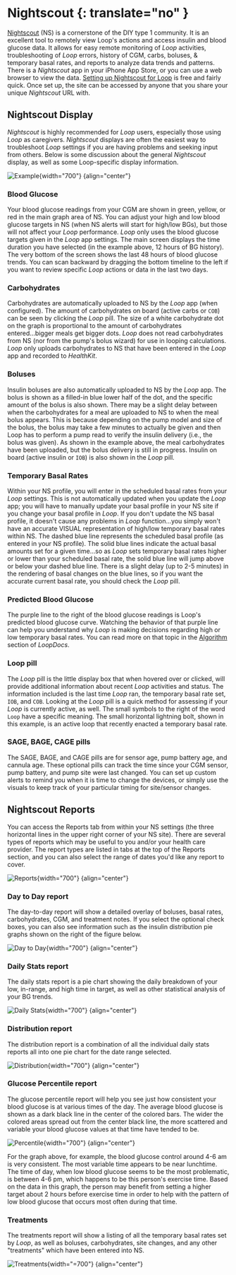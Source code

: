 # Nightscout {: translate="no" }

[Nightscout](https://nightscout.github.io/) (NS) is a cornerstone of the DIY type 1 community. It is an excellent tool to remotely view Loop&#39;s actions and access insulin and blood glucose data. It allows for easy remote monitoring of *Loop* activities, troubleshooting of *Loop* errors, history of CGM, carbs, boluses, & temporary basal rates, and reports to analyze data trends and patterns. There is a *Nightscout* app in your iPhone App Store, or you can use a web browser to view the data.  [Setting up Nightscout for Loop](https://loopkit.github.io/loopdocs/nightscout/new_user/) is free and fairly quick. Once set up, the site can be accessed by anyone that you share your unique *Nightscout* URL with.

## Nightscout Display
*Nightscout* is highly recommended for *Loop* users, especially those using *Loop* as caregivers. *Nightscout* displays are often the easiest way to troubleshoot *Loop* settings if you are having problems and seeking input from others.  Below is some discussion about the general *Nightscout* display, as well as some <span translate="no">Loop</span>-specific display information.

![Example](../img/example.jpg){width="700"}
{align="center"}

### Blood Glucose

Your blood glucose readings from your CGM are shown in green, yellow, or red in the main graph area of NS.  You can adjust your high and low blood glucose targets in NS (when NS alerts will start for high/low BGs), but those will not affect your *Loop* performance. *Loop* only uses the blood glucose targets given in the *Loop* app settings. The main screen displays the time duration you have selected (in the example above, 12 hours of BG history). The very bottom of the screen shows the last 48 hours of blood glucose trends. You can scan backward by dragging the bottom timeline to the left if you want to review specific *Loop* actions or data in the last two days.

### Carbohydrates

Carbohydrates are automatically uploaded to NS by the *Loop* app (when configured).  The amount of carbohydrates on board (active carbs or `COB`) can be seen by clicking the *Loop* pill.  The size of a white carbohydrate dot on the graph is proportional to the amount of carbohydrates entered...bigger meals get bigger dots. *Loop* does not read carbohydrates from NS (nor from the pump's bolus wizard) for use in looping calculations. *Loop* only uploads carbohydrates to NS that have been entered in the *Loop* app and recorded to *HealthKit*.

### Boluses

Insulin boluses are also automatically uploaded to NS by the *Loop* app. The bolus is shown as a filled-in blue lower half of the dot, and the specific amount of the bolus is also shown. There may be a slight delay between when the carbohydrates for a meal are uploaded to NS to when the meal bolus appears. This is because depending on the pump model and size of the bolus, the bolus may take a few minutes to actually be given and then Loop has to perform a pump read to verify the insulin delivery (i.e., the bolus was given). As shown in the example above, the meal carbohydrates have been uploaded, but the bolus delivery is still in progress. Insulin on board (active insulin or `IOB`) is also shown in the *Loop* pill.

### Temporary Basal Rates

Within your NS profile, you will enter in the scheduled basal rates from your *Loop* settings. This is not automatically updated when you update the *Loop* app; you will have to manually update your basal profile in your NS site if you change your basal profile in *Loop*. If you don't update the NS basal profile, it doesn't cause any problems in *Loop* function...you simply won't have an accurate VISUAL representation of high/low temporary basal rates within NS. The dashed blue line represents the scheduled basal profile (as entered in your NS profile). The solid blue lines indicate the actual basal amounts set for a given time...so as *Loop* sets temporary basal rates higher or lower than your scheduled basal rate, the solid blue line will jump above or below your dashed blue line. There is a slight delay (up to 2-5 minutes) in the rendering of basal changes on the blue lines, so if you want the accurate current basal rate, you should check the *Loop* pill.

### Predicted Blood Glucose

The purple line to the right of the blood glucose readings is Loop&#39;s predicted blood glucose curve.  Watching the behavior of that purple line can help you understand why *Loop* is making decisions regarding high or low temporary basal rates. You can read more on that topic in the [Algorithm](https://loopkit.github.io/loopdocs/operation/algorithm/temp-basal) section of *LoopDocs*.


### <span translate="no">L&#8203;oop</span> pill

The *Loop* pill is the little display box that when hovered over or clicked, will provide additional information about recent *Loop* activities and status. The information included is the last time *Loop* ran, the temporary basal rate set, `IOB`, and `COB`. Looking at the *Loop* pill is a quick method for assessing if your *Loop* is currently active, as well.  The small symbols to the right of the word `Loop` have a specific meaning. The small horizontal lightning bolt, shown in this example, is an active loop that recently enacted a temporary basal rate.

### SAGE, BAGE, CAGE pills

The SAGE, BAGE, and CAGE pills are for sensor age, pump battery age, and cannula age. These optional pills can track the time since your CGM sensor, pump battery, and pump site were last changed. You can set up custom alerts to remind you when it is time to change the devices, or simply use the visuals to keep track of your particular timing for site/sensor changes.

## <span translate="no">Nightscout </span> Reports

You can access the Reports tab from within your NS settings (the three horizontal lines in the upper right corner of your NS site).  There are several types of reports which may be useful to you and/or your health care provider. The report types are listed in tabs at the top of the Reports section, and you can also select the range of dates you'd like any report to cover.


![Reports](../img/reports.png){width="700"}
{align="center"}

### Day to Day report

The day-to-day report will show a detailed overlay of boluses, basal rates, carbohydrates, CGM, and treatment notes. If you select the optional check boxes, you can also see information such as the insulin distribution pie graphs shown on the right of the figure below.


![Day to Day](../img/day-to-day.png){width="700"}
{align="center"}

### Daily Stats report

The daily stats report is a pie chart showing the daily breakdown of your low, in-range, and high time in target, as well as other statistical analysis of your BG trends.

![Daily Stats](../img/daily-stats.png){width="700"}
{align="center"}

### Distribution report

The distribution report is a combination of all the individual daily stats reports all into one pie chart for the date range selected.


![Distribution](../img/distribution.png){width="700"}
{align="center"}

### Glucose Percentile report

The glucose percentile report will help you see just how consistent your blood glucose is at various times of the day.  The average blood glucose is shown as a dark black line in the center of the colored bars.  The wider the colored areas spread out from the center black line, the more scattered and variable your blood glucose values at that time have tended to be.

![Percentile](../img/percentile.png){width="700"}
{align="center"}

For the graph above, for example, the blood glucose control around 4-6 am is very consistent.  The most variable time appears to be near lunchtime.  The time of day, when low blood glucose seems to be the most problematic, is between 4-6 pm, which happens to be this person's exercise time.  Based on the data in this graph, the person may benefit from setting a higher target about 2 hours before exercise time in order to help with the pattern of low blood glucose that occurs most often during that time.

### Treatments

The treatments report will show a listing of all the temporary basal rates set by *Loop*, as well as boluses, carbohydrates, site changes, and any other "treatments" which have been entered into NS.

![Treatments](../img/treatments.png){width="=700"}
{align="center"}
